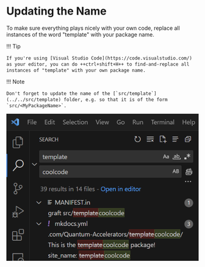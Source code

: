 # Updating the Name

To make sure everything plays nicely with your own code, replace all instances of the word "template" with your package name.

!!! Tip

    If you're using [Visual Studio Code](https://code.visualstudio.com/) as your editor, you can do ++ctrl+shift+H++ to find-and-replace all instances of "template" with your own package name.

!!! Note

    Don't forget to update the name of the [`src/template`](../../src/template) folder, e.g. so that it is of the form `src/<MyPackageName>`.

![](../media/find_replace.png)
